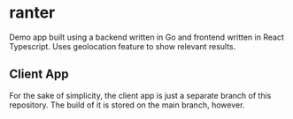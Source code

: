 # ranter
Demo app built using a backend written in Go and frontend written in React Typescript. Uses geolocation feature to show relevant results.

## Client App

For the sake of simplicity, the client app is just a separate branch of this repository. The build of it is stored on the main branch, however.
